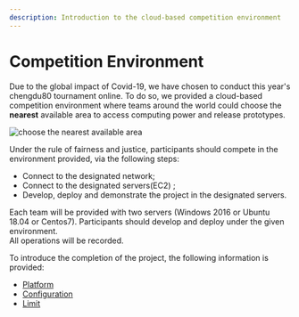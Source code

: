```yaml
---
description: Introduction to the cloud-based competition environment
---
```


# Competition Environment

Due to the global impact of Covid-19, we have chosen to conduct this year's chengdu80 tournament online. To do so, we provided a cloud-based competition environment where teams around the world could choose the **nearest** available area to access computing power and release prototypes.

![choose the nearest available area](../../.gitbook/assets/aws_regions-1-1024x520.png)

Under the rule of fairness and justice, participants should compete in the environment provided, via the following steps:

* Connect to the designated network; 
* Connect to the designated servers\(EC2\) ; 
* Develop, deploy and demonstrate the project in the designated servers.

Each team will be provided with two servers \(Windows 2016 or Ubuntu 18.04 or Centos7\). Participants should develop and deploy under the given environment.  
All operations will be recorded.

To introduce the completion of the project, the following information is provided:

* [Platform](platform.md)
* [Configuration](configuration.md)
* [Limit](limit.md)

